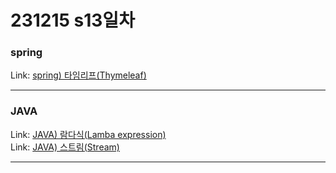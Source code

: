 # 231215 s13일차


### spring

Link: [spring) 타임리프(Thymeleaf)](https://blog.naver.com/dkumylove/223297955219)<br>

-------------

### JAVA

Link: [JAVA) 람다식(Lamba expression)](https://blog.naver.com/dkumylove/223297952734)<br>
Link: [JAVA) 스트림(Stream)](https://blog.naver.com/dkumylove/223297955462)<br>

-------------